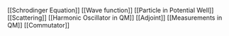 [[Schrodinger Equation]]
[[Wave function]]
[[Particle in Potential Well]]
[[Scattering]]
[[Harmonic Oscillator in QM]]
[[Adjoint]]
[[Measurements in QM]]
[[Commutator]]
